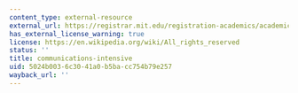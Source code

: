 ```yaml
---
content_type: external-resource
external_url: https://registrar.mit.edu/registration-academics/academic-requirements/communication-requirement
has_external_license_warning: true
license: https://en.wikipedia.org/wiki/All_rights_reserved
status: ''
title: communications-intensive
uid: 5024b003-6c30-41a0-b5ba-cc754b79e257
wayback_url: ''
---
```

